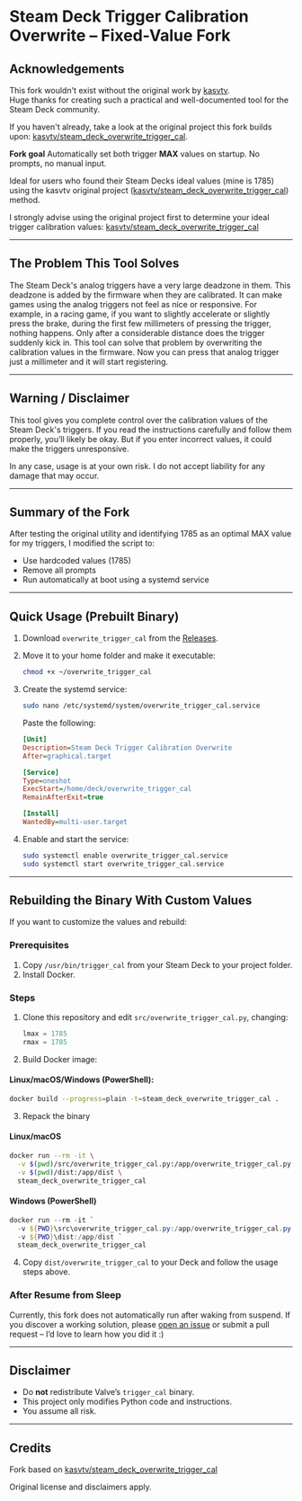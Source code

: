 # Steam Deck Trigger Calibration Overwrite – Fixed-Value Fork

## Acknowledgements

This fork wouldn't exist without the original work by [kasvtv](https://github.com/kasvtv).  
Huge thanks for creating such a practical and well-documented tool for the Steam Deck community.

If you haven't already, take a look at the original project this fork builds upon: [kasvtv/steam\_deck\_overwrite\_trigger\_cal](https://github.com/kasvtv/steam_deck_overwrite_trigger_cal).

**Fork goal**
Automatically set both trigger **MAX** values on startup. No prompts, no manual input.


Ideal for users who found their Steam Decks ideal values (mine is 1785) using the kasvtv original project ([kasvtv/steam\_deck\_overwrite\_trigger\_cal](https://github.com/kasvtv/steam_deck_overwrite_trigger_cal)) method.

I strongly advise using the original project first to determine your ideal trigger calibration values: [kasvtv/steam\_deck\_overwrite\_trigger\_cal](https://github.com/kasvtv/steam_deck_overwrite_trigger_cal)

---

## The Problem This Tool Solves

The Steam Deck's analog triggers have a very large deadzone in them. This deadzone is added by the firmware when they are calibrated. It can make games using the analog triggers not feel as nice or responsive. For example, in a racing game, if you want to slightly accelerate or slightly press the brake, during the first few millimeters of pressing the trigger, nothing happens. Only after a considerable distance does the trigger suddenly kick in. This tool can solve that problem by overwriting the calibration values in the firmware. Now you can press that analog trigger just a millimeter and it will start registering.

---

## Warning / Disclaimer

This tool gives you complete control over the calibration values of the Steam Deck's triggers. If you read the instructions carefully and follow them properly, you’ll likely be okay. But if you enter incorrect values, it could make the triggers unresponsive.

In any case, usage is at your own risk. I do not accept liability for any damage that may occur.

---

## Summary of the Fork

After testing the original utility and identifying 1785 as an optimal MAX value for my triggers, I modified the script to:

* Use hardcoded values (1785)
* Remove all prompts
* Run automatically at boot using a systemd service

---

## Quick Usage (Prebuilt Binary)

1. Download `overwrite_trigger_cal` from the [Releases](https://github.com/YOUR_FORK/releases).
2. Move it to your home folder and make it executable:

   ```bash
   chmod +x ~/overwrite_trigger_cal
   ```
3. Create the systemd service:

   ```bash
   sudo nano /etc/systemd/system/overwrite_trigger_cal.service
   ```

   Paste the following:

   ```ini
   [Unit]
   Description=Steam Deck Trigger Calibration Overwrite
   After=graphical.target

   [Service]
   Type=oneshot
   ExecStart=/home/deck/overwrite_trigger_cal
   RemainAfterExit=true

   [Install]
   WantedBy=multi-user.target
   ```
4. Enable and start the service:

   ```bash
   sudo systemctl enable overwrite_trigger_cal.service
   sudo systemctl start overwrite_trigger_cal.service
   ```

---

## Rebuilding the Binary With Custom Values

If you want to customize the values and rebuild:

### Prerequisites

1. Copy `/usr/bin/trigger_cal` from your Steam Deck to your project folder.
2. Install Docker.

### Steps

1. Clone this repository and edit `src/overwrite_trigger_cal.py`, changing:

   ```python
   lmax = 1785
   rmax = 1785
   ```

2. Build Docker image:

#### Linux/macOS/Windows (PowerShell):

```bash
docker build --progress=plain -t=steam_deck_overwrite_trigger_cal .
```

3. Repack the binary

#### Linux/macOS

```bash
docker run --rm -it \
  -v $(pwd)/src/overwrite_trigger_cal.py:/app/overwrite_trigger_cal.py \
  -v $(pwd)/dist:/app/dist \
  steam_deck_overwrite_trigger_cal
```

#### Windows (PowerShell)

```powershell
docker run --rm -it `
  -v ${PWD}\src\overwrite_trigger_cal.py:/app/overwrite_trigger_cal.py `
  -v ${PWD}\dist:/app/dist `
  steam_deck_overwrite_trigger_cal
```

4. Copy `dist/overwrite_trigger_cal` to your Deck and follow the usage steps above.

### After Resume from Sleep

Currently, this fork does not automatically run after waking from suspend. If you discover a working solution, please [open an issue](https://github.com/YOUR_FORK/issues) or submit a pull request – I’d love to learn how you did it :)

---

## Disclaimer

* Do **not** redistribute Valve’s `trigger_cal` binary.
* This project only modifies Python code and instructions.
* You assume all risk.

---

## Credits

Fork based on [kasvtv/steam\_deck\_overwrite\_trigger\_cal](https://github.com/kasvtv/steam_deck_overwrite_trigger_cal)

Original license and disclaimers apply.
